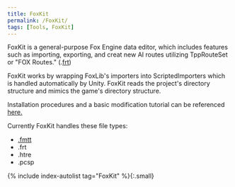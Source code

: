 ```yaml
---
title: FoxKit
permalink: /FoxKit/
tags: [Tools, FoxKit]
---
```


FoxKit is a general-purpose Fox Engine data editor, which includes
features such as importing, exporting, and creat new AI routes utilizing
TppRouteSet or "FOX Routes." (.[frt](/FRT "wikilink"))

FoxKit works by wrapping FoxLib's importers into ScriptedImporters which
is handled automatically by Unity. FoxKit reads the project's directory
structure and mimics the game's directory structure.

Installation procedures and a basic modification tutorial can be
referenced
[here.](/FoxKit-_Installing_Import_Files_and_Terrain "wikilink")

Currently FoxKit handles these file types:

  - [.fmtt](/FMTT "wikilink")
  - .frt
  - .htre
  - .pcsp

{% include index-autolist tag="FoxKit" %}{:.small}

